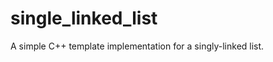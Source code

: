 single_linked_list
==================

A simple C++ template implementation for a singly-linked list.
